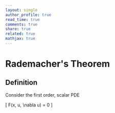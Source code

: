 ```yaml
---
layout: single
author_profile: true
read_time: true
comments: true
share: true
related: true
mathjax: true
---
```


# Rademacher's Theorem

## Definition

Consider the first order, scalar PDE

\[ F(x, u, \nabla u) = 0 \]


